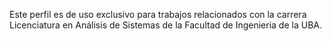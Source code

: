 Este perfil es de uso exclusivo para trabajos relacionados con la carrera Licenciatura en Análisis de Sistemas de la Facultad de Ingenieria de la UBA.
